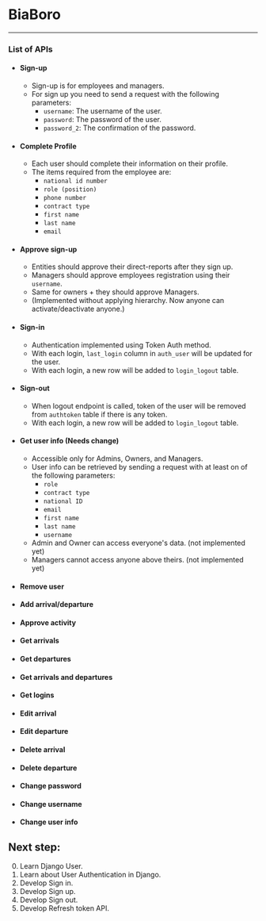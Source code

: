 # BiaBoro

---------------------------------------
### List of APIs

- #### Sign-up
  - Sign-up is for employees and managers.
  - For sign up you need to send a request with the following parameters:
    - `username`: The username of the user.
    - `password`: The password of the user.
    - `password_2`: The confirmation of the password.
    
- #### Complete Profile
  - Each user should complete their information on their profile.
  - The items required from the employee are:
    - `national id number`
    - `role (position)`
    - `phone number`
    - `contract type`
    - `first name`
    - `last name`
    - `email`

- #### Approve sign-up 
  - Entities should approve their direct-reports after they sign up.
  - Managers should approve employees registration using their `username`.
  - Same for owners + they should approve Managers.
  - (Implemented without applying hierarchy. Now anyone can activate/deactivate anyone.)
  
- #### Sign-in
  - Authentication implemented using Token Auth method.
  - With each login, `last_login` column in `auth_user` will be updated for the user.
  - With each login, a new row will be added to `login_logout` table.
  
- #### Sign-out
  - When logout endpoint is called, token of the user will be removed from `authtoken` table if there is any token.
  - With each login, a new row will be added to `login_logout` table.
  
- #### Get user info (Needs change)
  - Accessible only for Admins, Owners, and Managers.
  - User info can be retrieved by sending a request with at least on of the following parameters:
    - `role`
    - `contract type`
    - `national ID`
    - `email`
    - `first name`
    - `last name`
    - `username` 
  - Admin and Owner can access everyone's data. (not implemented yet)
  - Managers cannot access anyone above theirs. (not implemented yet)

- #### Remove user
- #### Add arrival/departure
- #### Approve activity
- #### Get arrivals
- #### Get departures
- #### Get arrivals and departures
- #### Get logins
- #### Edit arrival
- #### Edit departure
- #### Delete arrival
- #### Delete departure
- #### Change password
- #### Change username
- #### Change user info

## Next step:
0. Learn Django User.
1. Learn about User Authentication in Django.
2. Develop Sign in.
3. Develop Sign up.
4. Develop Sign out.
5. Develop Refresh token API.

